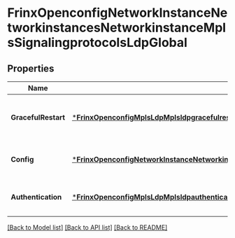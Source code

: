 # FrinxOpenconfigNetworkInstanceNetworkinstancesNetworkinstanceMplsSignalingprotocolsLdpGlobal

## Properties
Name | Type | Description | Notes
------------ | ------------- | ------------- | -------------
**GracefulRestart** | [***FrinxOpenconfigMplsLdpMplsldpgracefulrestartGracefulRestart**](frinx.openconfig.mpls.ldp.mplsldpgracefulrestart.GracefulRestart.md) | Optional[Top container for LDP graceful-restart attributes] REF:Optional.empty | [optional] [default to null]
**Config** | [***FrinxOpenconfigNetworkInstanceNetworkinstancesNetworkinstanceMplsSignalingprotocolsLdpGlobalConfig**](frinx.openconfig.network.instance.networkinstances.networkinstance.mpls.signalingprotocols.ldp.global.Config.md) | Optional[Global LDP configuration attributes.] REF:Optional.empty | [optional] [default to null]
**Authentication** | [***FrinxOpenconfigMplsLdpMplsldpauthenticationtopAuthentication**](frinx.openconfig.mpls.ldp.mplsldpauthenticationtop.Authentication.md) | Optional[Global LDP authentication] REF:Optional.empty | [optional] [default to null]

[[Back to Model list]](../README.md#documentation-for-models) [[Back to API list]](../README.md#documentation-for-api-endpoints) [[Back to README]](../README.md)


